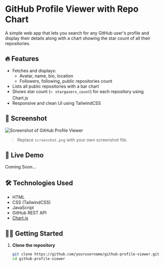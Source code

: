 # GitHub Profile Viewer with Repo Chart

A simple web app that lets you search for any GitHub user's profile and display their details along with a chart showing the star count of all their repositories.

## 🔥 Features

- Fetches and displays:
  - Avatar, name, bio, location
  - Followers, following, public repositories count
- Lists all public repositories with a bar chart
- Shows star count (`⭐ stargazers_count`) for each repository using Chart.js
- Responsive and clean UI using TailwindCSS

## 📸 Screenshot

![Screenshot of GitHub Profile Viewer](screenshot.png)

> Replace `screenshot.png` with your own screenshot file.

## 🚀 Live Demo

Coming Soon...

## 🛠️ Technologies Used

- HTML
- CSS (TailwindCSS)
- JavaScript
- GitHub REST API
- [Chart.js](https://www.chartjs.org/)

## 🧑‍💻 Getting Started

1. **Clone the repository**
   ```bash
   git clone https://github.com/yourusername/github-profile-viewer.git
   cd github-profile-viewer
